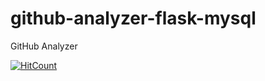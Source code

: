 # github-analyzer-flask-mysql
GitHub Analyzer

[![HitCount](http://hits.dwyl.io/teamtact/https://github.com/teamtact/github-analyzer-flask-mysql.svg)](http://hits.dwyl.io/teamtact/https://github.com/teamtact/github-analyzer-flask-mysql)

